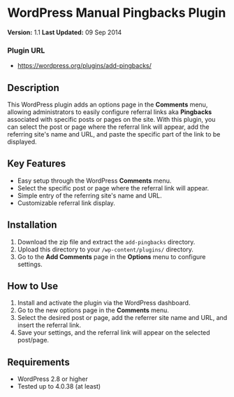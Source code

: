 # WordPress Manual Pingbacks Plugin
**Version:** 1.1
**Last Updated:** 09 Sep 2014

### Plugin URL
- https://wordpress.org/plugins/add-pingbacks/

## Description
This WordPress plugin adds an options page in the **Comments** menu, allowing administrators to easily configure referral links aka **Pingbacks** associated with specific posts or pages on the site. With this plugin, you can select the post or page where the referral link will appear, add the referring site's name and URL, and paste the specific part of the link to be displayed.

## Key Features
- Easy setup through the WordPress **Comments** menu.
- Select the specific post or page where the referral link will appear.
- Simple entry of the referring site's name and URL.
- Customizable referral link display.

## Installation
1. Download the zip file and extract the `add-pingbacks` directory.
2. Upload this directory to your `/wp-content/plugins/` directory.
3. Go to the **Add Comments** page in the **Options** menu to configure settings.

## How to Use
1. Install and activate the plugin via the WordPress dashboard. 
2. Go to the new options page in the **Comments** menu.
3. Select the desired post or page, add the referrer site name and URL, and insert the referral link.
4. Save your settings, and the referral link will appear on the selected post/page.

## Requirements
- WordPress 2.8 or higher
- Tested up to 4.0.38 (at least)
